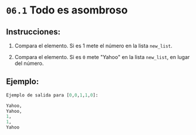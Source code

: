 # `06.1` Todo es asombroso

## Instrucciones:

1. Compara el elemento. Si es 1 mete el número en la lista `new_list`.

2. Compara el elemento. Si es `0` mete "Yahoo" en la lista `new_list`, en lugar del número.
## Ejemplo:

```py
Ejemplo de salida para [0,0,1,1,0]:

Yahoo,
Yahoo,
1,
1,
Yahoo
```